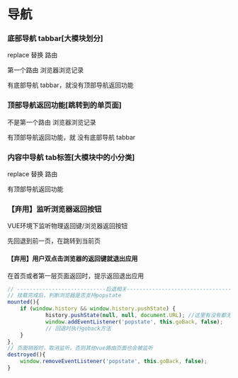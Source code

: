 # 导航 

### 底部导航 tabbar[大模块划分]

replace 替换 路由

第一个路由 浏览器浏览记录

有底部导航 tabbar，就没有顶部导航返回功能

### 顶部导航返回功能[跳转到的单页面]

不是第一个路由 浏览器浏览记录

有顶部导航返回功能，就 没有底部导航 tabbar

### 内容中导航 tab标签[大模块中的小分类]

replace 替换 路由

有顶部导航返回功能

### 【弃用】监听浏览器返回按钮

VUE环境下监听物理返回键/浏览器返回按钮

先回退到前一页，在跳转到当前页

#### 【弃用】用户双点击浏览器的返回键就退出应用

在首页或者第一层页面返回时，提示返回退出应用

```js
// ----------------------------后退相关------------------------------------
// 挂载完成后，判断浏览器是否支持popstate
mounted(){
    if (window.history && window.history.pushState) {
            history.pushState(null, null, document.URL); //这里有没有都无所谓，最好是有以防万一
            window.addEventListener('popstate', this.goBack, false);
            // 回退时执行goback方法
    }
},
// 页面销毁时，取消监听。否则其他vue路由页面也会被监听
destroyed(){
    window.removeEventListener('popstate', this.goBack, false);
}
```

